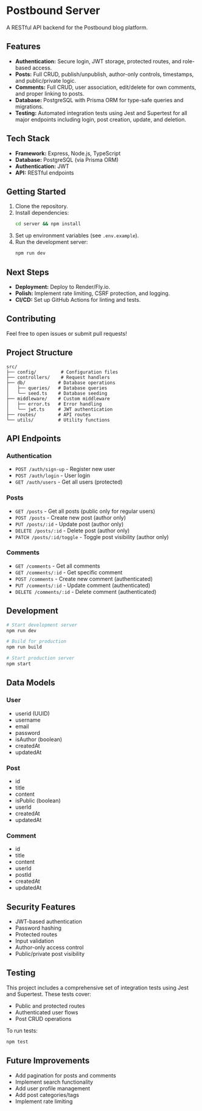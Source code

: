 # Postbound Server

A RESTful API backend for the Postbound blog platform.

## Features

- **Authentication:** Secure login, JWT storage, protected routes, and role-based access.
- **Posts:** Full CRUD, publish/unpublish, author-only controls, timestamps, and public/private logic.
- **Comments:** Full CRUD, user association, edit/delete for own comments, and proper linking to posts.
- **Database:** PostgreSQL with Prisma ORM for type-safe queries and migrations.
- **Testing:** Automated integration tests using Jest and Supertest for all major endpoints including login, post creation, update, and deletion.

## Tech Stack

- **Framework:** Express, Node.js, TypeScript
- **Database:** PostgreSQL (via Prisma ORM)
- **Authentication:** JWT
- **API:** RESTful endpoints

## Getting Started

1. Clone the repository.
2. Install dependencies:
   ```sh
   cd server && npm install
   ```
3. Set up environment variables (see `.env.example`).
4. Run the development server:
   ```sh
   npm run dev
   ```

## Next Steps

- **Deployment:** Deploy to Render/Fly.io.
- **Polish:** Implement rate limiting, CSRF protection, and logging.
- **CI/CD:** Set up GitHub Actions for linting and tests.

## Contributing

Feel free to open issues or submit pull requests!

## Project Structure

```
src/
├── config/         # Configuration files
├── controllers/    # Request handlers
├── db/            # Database operations
│   ├── queries/   # Database queries
│   └── seed.ts    # Database seeding
├── middleware/    # Custom middleware
│   ├── error.ts   # Error handling
│   └── jwt.ts     # JWT authentication
├── routes/        # API routes
└── utils/         # Utility functions
```

## API Endpoints

### Authentication
- `POST /auth/sign-up` - Register new user
- `POST /auth/login` - User login
- `GET /auth/users` - Get all users (protected)

### Posts
- `GET /posts` - Get all posts (public only for regular users)
- `POST /posts` - Create new post (author only)
- `PUT /posts/:id` - Update post (author only)
- `DELETE /posts/:id` - Delete post (author only)
- `PATCH /posts/:id/toggle` - Toggle post visibility (author only)

### Comments
- `GET /comments` - Get all comments
- `GET /comments/:id` - Get specific comment
- `POST /comments` - Create new comment (authenticated)
- `PUT /comments/:id` - Update comment (authenticated)
- `DELETE /comments/:id` - Delete comment (authenticated)

## Development

```bash
# Start development server
npm run dev

# Build for production
npm run build

# Start production server
npm start
```

## Data Models

### User
- userid (UUID)
- username
- email
- password
- isAuthor (boolean)
- createdAt
- updatedAt

### Post
- id
- title
- content
- isPublic (boolean)
- userId
- createdAt
- updatedAt

### Comment
- id
- title
- content
- userId
- postId
- createdAt
- updatedAt

## Security Features

- JWT-based authentication
- Password hashing
- Protected routes
- Input validation
- Author-only access control
- Public/private post visibility

## Testing

This project includes a comprehensive set of integration tests using Jest and Supertest. These tests cover:

- Public and protected routes
- Authenticated user flows
- Post CRUD operations

To run tests:

```bash
npm test
```

## Future Improvements

- Add pagination for posts and comments
- Implement search functionality
- Add user profile management
- Add post categories/tags
- Implement rate limiting